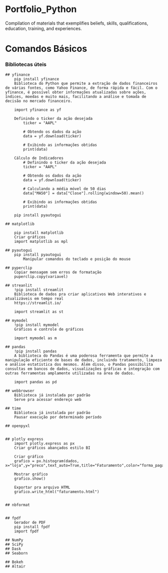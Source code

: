 # Portfolio_Python
Compilation of materials that exemplifies beliefs, skills, qualifications, education, training, and experiences.

# Comandos Básicos


### Bibliotecas úteis ###

    ## yfinance
        pip install yfinance
        Biblioteca do Python que permite a extração de dados financeiros de várias fontes, como Yahoo Finance, de forma rápida e fácil. Com o yfinance, é possível obter informações atualizadas sobre ações, índices, moedas e muito mais, facilitando a análise e tomada de decisão no mercado financeiro.
        
        import yfinance as yf

        Definindo o ticker da ação desejada
            ticker = "AAPL"

            # Obtendo os dados da ação
            data = yf.download(ticker)

            # Exibindo as informações obtidas
            print(data)

        Cálculo de Indicadores
            # Definindo o ticker da ação desejada
            ticker = "AAPL"

            # Obtendo os dados da ação
            data = yf.download(ticker)

            # Calculando a média móvel de 50 dias
            data["MA50"] = data["Close"].rolling(window=50).mean()

            # Exibindo as informações obtidas
            print(data)

        pip install pyautogui

    ## matplotlib

        pip install matplotlib
        Criar gráficos
        import matplotlib as mpl

    ## pyautogui
        pip install pyautogui
            Manipular comandos do teclado e posição do mouse

    ## pyperclip
        Copiar mensagem sem erros de formatação
        puperclip.copy(variavel)

    ## streanlit
        !pip install streamlit
        Biblioteca de dados pra criar aplicativos Web interativos e atualizáveis em tempo real
        https://streamlit.io/

        import streamlit as st

    ## mymodel
        !pip install mymodel
        Gráficos e controle de gráficos

        import mymodel as m

    ## pandas
        !pip install pandas
        A biblioteca do Pandas é uma poderosa ferramenta que permite a manipulação eficiente de bases de dados, incluindo tratamento, limpeza e análise estatística dos mesmos. Além disso, o Pandas possibilita consultas em bancos de dados, visualizações gráficas e integração com outras ferramentas amplamente utilizadas na área de dados.

        import pandas as pd

    ## webbrowser
        Biblioteca já instalada por padrão
        Serve pra acessar endereço web

    ## time
        Biblioteca já instalada por padrão
        Pausar execução por determinado período

    ## openpyxl


    ## plotly express
        import plotly.express as px
        Criar gráficos abançados estilo BI
        
        Criar gráfico
        grafico = px.histogram(dados, x="loja",y="preco",text_auto=True,title="Faturamento",color="forma_pagamento")

        Mostrar gráfico
        grafico.show()

        Exportar pra arquivo HTML
        grafico.write_html("faturamento.html")


    ## nbformat


    ## fpdf
        Gerador de PDF
        pip install fpdf
        import fpdf

    ## NumPy
    ## SciPy
    ## Dask
    ## Seaborn

    ## Bokeh
    ## Altair
        
        
